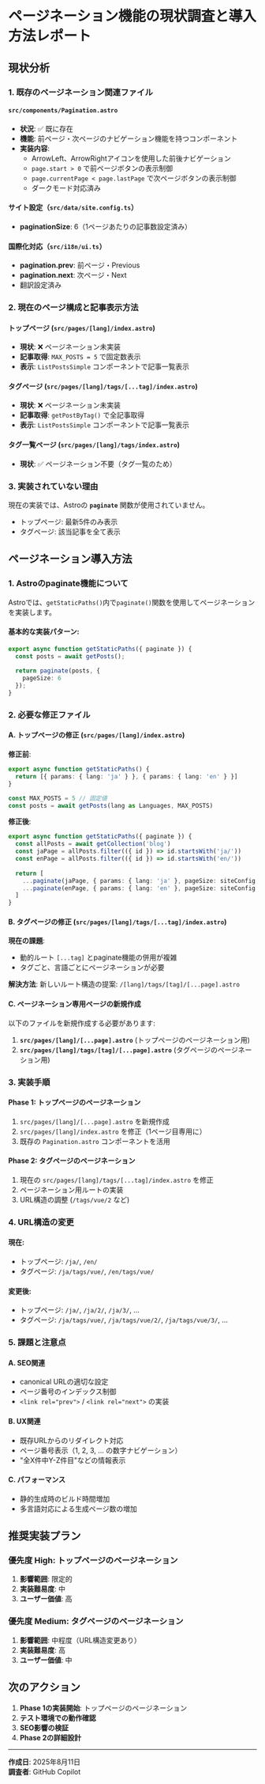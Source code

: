 # ページネーション機能の現状調査と導入方法レポート

## 現状分析

### 1. 既存のページネーション関連ファイル

#### `src/components/Pagination.astro`
- **状況**: ✅ 既に存在
- **機能**: 前ページ・次ページのナビゲーション機能を持つコンポーネント
- **実装内容**:
  - ArrowLeft、ArrowRightアイコンを使用した前後ナビゲーション
  - `page.start > 0` で前ページボタンの表示制御
  - `page.currentPage < page.lastPage` で次ページボタンの表示制御
  - ダークモード対応済み

#### サイト設定（`src/data/site.config.ts`）
- **paginationSize**: 6（1ページあたりの記事数設定済み）

#### 国際化対応（`src/i18n/ui.ts`）
- **pagination.prev**: 前ページ・Previous
- **pagination.next**: 次ページ・Next
- 翻訳設定済み

### 2. 現在のページ構成と記事表示方法

#### トップページ (`src/pages/[lang]/index.astro`)
- **現状**: ❌ ページネーション未実装
- **記事取得**: `MAX_POSTS = 5` で固定数表示
- **表示**: `ListPostsSimple` コンポーネントで記事一覧表示

#### タグページ (`src/pages/[lang]/tags/[...tag]/index.astro`)
- **現状**: ❌ ページネーション未実装
- **記事取得**: `getPostByTag()` で全記事取得
- **表示**: `ListPostsSimple` コンポーネントで記事一覧表示

#### タグ一覧ページ (`src/pages/[lang]/tags/index.astro`)
- **現状**: ✅ ページネーション不要（タグ一覧のため）

### 3. 実装されていない理由

現在の実装では、Astroの **`paginate`** 関数が使用されていません。
- トップページ: 最新5件のみ表示
- タグページ: 該当記事を全て表示

## ページネーション導入方法

### 1. Astroのpaginate機能について

Astroでは、`getStaticPaths()`内で`paginate()`関数を使用してページネーションを実装します。

#### 基本的な実装パターン:
```typescript
export async function getStaticPaths({ paginate }) {
  const posts = await getPosts();
  
  return paginate(posts, {
    pageSize: 6
  });
}
```

### 2. 必要な修正ファイル

#### A. トップページの修正 (`src/pages/[lang]/index.astro`)
**修正前**:
```typescript
export async function getStaticPaths() {
  return [{ params: { lang: 'ja' } }, { params: { lang: 'en' } }]
}

const MAX_POSTS = 5 // 固定値
const posts = await getPosts(lang as Languages, MAX_POSTS)
```

**修正後**:
```typescript
export async function getStaticPaths({ paginate }) {
  const allPosts = await getCollection('blog')
  const jaPage = allPosts.filter(({ id }) => id.startsWith('ja/'))
  const enPage = allPosts.filter(({ id }) => id.startsWith('en/'))
  
  return [
    ...paginate(jaPage, { params: { lang: 'ja' }, pageSize: siteConfig.paginationSize }),
    ...paginate(enPage, { params: { lang: 'en' }, pageSize: siteConfig.paginationSize })
  ]
}
```

#### B. タグページの修正 (`src/pages/[lang]/tags/[...tag]/index.astro`)
**現在の課題**:
- 動的ルート `[...tag]` とpaginate機能の併用が複雑
- タグごと、言語ごとにページネーションが必要

**解決方法**:
新しいルート構造の提案: `/[lang]/tags/[tag]/[...page].astro`

#### C. ページネーション専用ページの新規作成
以下のファイルを新規作成する必要があります:

1. **`src/pages/[lang]/[...page].astro`** (トップページのページネーション用)
2. **`src/pages/[lang]/tags/[tag]/[...page].astro`** (タグページのページネーション用)

### 3. 実装手順

#### Phase 1: トップページのページネーション
1. `src/pages/[lang]/[...page].astro` を新規作成
2. `src/pages/[lang]/index.astro` を修正（1ページ目専用に）
3. 既存の `Pagination.astro` コンポーネントを活用

#### Phase 2: タグページのページネーション
1. 現在の `src/pages/[lang]/tags/[...tag]/index.astro` を修正
2. ページネーション用ルートの実装
3. URL構造の調整 (`/tags/vue/2` など)

### 4. URL構造の変更

#### 現在:
- トップページ: `/ja/`, `/en/`
- タグページ: `/ja/tags/vue/`, `/en/tags/vue/`

#### 変更後:
- トップページ: `/ja/`, `/ja/2/`, `/ja/3/`, ...
- タグページ: `/ja/tags/vue/`, `/ja/tags/vue/2/`, `/ja/tags/vue/3/`, ...

### 5. 課題と注意点

#### A. SEO関連
- canonical URLの適切な設定
- ページ番号のインデックス制御
- `<link rel="prev">` / `<link rel="next">` の実装

#### B. UX関連
- 既存URLからのリダイレクト対応
- ページ番号表示（1, 2, 3, ... の数字ナビゲーション）
- "全X件中Y-Z件目"などの情報表示

#### C. パフォーマンス
- 静的生成時のビルド時間増加
- 多言語対応による生成ページ数の増加

## 推奨実装プラン

### 優先度 High: トップページのページネーション
1. **影響範囲**: 限定的
2. **実装難易度**: 中
3. **ユーザー価値**: 高

### 優先度 Medium: タグページのページネーション  
1. **影響範囲**: 中程度（URL構造変更あり）
2. **実装難易度**: 高
3. **ユーザー価値**: 中

## 次のアクション

1. **Phase 1の実装開始**: トップページのページネーション
2. **テスト環境での動作確認**
3. **SEO影響の検証**
4. **Phase 2の詳細設計**

---

**作成日**: 2025年8月11日  
**調査者**: GitHub Copilot
